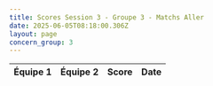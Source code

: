 ```yaml
---
title: Scores Session 3 - Groupe 3 - Matchs Aller
date: 2025-06-05T08:18:00.306Z
layout: page
concern_group: 3
---
```




| Équipe 1 | Équipe 2 | Score | Date |
|----------|----------|-------|------|

